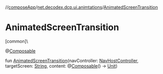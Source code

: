 //[composeApp](../../index.md)/[net.decodex.dcp.ui.animtations](index.md)/[AnimatedScreenTransition](-animated-screen-transition.md)

# AnimatedScreenTransition

[common]\

@[Composable](https://developer.android.com/reference/kotlin/androidx/compose/runtime/Composable.html)

fun [AnimatedScreenTransition](-animated-screen-transition.md)(navController: [NavHostController](https://developer.android.com/reference/kotlin/androidx/navigation/NavHostController.html), targetScreen: [String](https://kotlinlang.org/api/latest/jvm/stdlib/kotlin/-string/index.html), content: @[Composable](https://developer.android.com/reference/kotlin/androidx/compose/runtime/Composable.html)() -&gt; [Unit](https://kotlinlang.org/api/latest/jvm/stdlib/kotlin/-unit/index.html))
